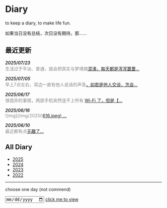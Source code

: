 # Diary

to keep a diary, to make life fun.

如果当日没有总结，次日没有期待，那……

## 最近更新


<p>
<span class="date">2025/07/23</span><br />
<span class="details">生活过于平淡、普通，就会把真实与梦境搞<a href="./2025/07/23">混淆，每天都是浑浑噩噩...</a></span>
</p>
<p>
<span class="date">2025/07/05</span><br />
<span class="details">早上7点左右，耳边一直有他人说话的声音<a href="./2025/07/05">，如若是他人交谈，怎会...</a></span>
</p>
<p>
<span class="date">2025/06/17</span><br />
<span class="details">很诡异的事情，两部手机突然连不上所有 <a href="./2025/06/17">Wi-Fi 了，但是【...</a></span>
</p>
<p>
<span class="date">2025/06/16</span><br />
<span class="details">![img](/img/20250<a href="./2025/06/16">616.jpeg) ...</a></span>
</p>
<p>
<span class="date">2025/06/10</span><br />
<span class="details">最近都有点<a href="./2025/06/10">无趣了...</a></span>
</p>


## All Diary

- [2025]
- [2024]
- [2023]
- [2022]

----

choose one day (not commend)

<input type="date" id="diary_date_info" name="oh" value="new Date()" min="2022-10-20" max="new Date()">
<a id="run" href="https://draugus.github.io/diary/"
    onclick="this.href +=
    document.getElementById('diary_date_info').value
    .replace(/-/g, '/')">click me to view</a>

[2022]: ./2022/
[2023]: ./2023/
[2024]: ./2024/
[2025]: ./2025/

<style>
.date {
    font-style: italic;
    font-weight: 600;
}
.details {
    color: #878787;
}
</style>
